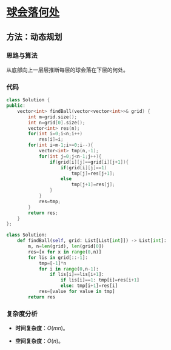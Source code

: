 # [球会落何处](https://leetcode-cn.com/problems/where-will-the-ball-fall/)

## 方法：动态规划

### 思路与算法

从底部向上一层层推断每层的球会落在下层的何处。

### 代码

```c++
class Solution {
public:
    vector<int> findBall(vector<vector<int>>& grid) {
        int m=grid.size();
        int n=grid[0].size();
        vector<int> res(n);
        for(int i=0;i<n;i++)
            res[i]=i;
        for(int i=m-1;i>=0;i--){
            vector<int> tmp(n,-1);
            for(int j=0;j<n-1;j++){
                if(grid[i][j]==grid[i][j+1]){
                    if(grid[i][j]==1)
                        tmp[j]=res[j+1];
                    else
                        tmp[j+1]=res[j];
                }
            }
            res=tmp;
        }
        return res;
    }
};
```

```python
class Solution:
    def findBall(self, grid: List[List[int]]) -> List[int]:
        m, n=len(grid), len(grid[0])
        res=[x for x in range(0,n)]
        for lis in grid[::-1]:
            tmp=[-1]*n
            for i in range(0,n-1):
                if lis[i]==lis[i+1]:
                    if lis[i]==1: tmp[i]=res[i+1]
                    else: tmp[i+1]=res[i]
            res=[value for value in tmp]
        return res
```

### 复杂度分析

- **时间复杂度**：$O(mn)$。

- **空间复杂度**：$O(n)$。
